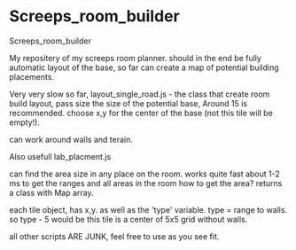 # Screeps_room_builder
Screeps_room_builder

My repositery of my screeps room planner.
should in the end be fully automatic layout of the base,
so far can create a map of potential building placements.

Very very slow so far,
layout_single_road.js - the class that create room build layout,
pass size the size of the potential base,
Around 15 is recommended.
choose x,y for the center of the base (not this tile will be empty!).

can work around walls and terain.

Also usefull
lab_placment.js

can find the area size in any place on the room.
works quite fast about 1-2 ms to get the ranges and all areas in the room
how to get the area?
returns a class with Map array.

each tile object,
has x,y.
as well as the 'type' variable.
type = range to walls.
so type - 5 would be
this tile is a center of 5x5 grid without walls. 


all other scripts ARE JUNK,
feel free to use as you see fit.
